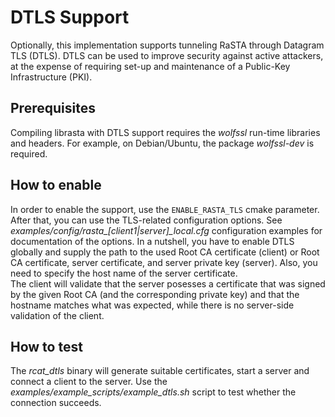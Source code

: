 # DTLS Support

Optionally, this implementation supports tunneling RaSTA through Datagram TLS (DTLS).
DTLS can be used to improve security against active attackers, at the expense of requiring set-up and maintenance of a Public-Key Infrastructure (PKI).

## Prerequisites
Compiling librasta with DTLS support requires the *wolfssl* run-time libraries and headers. For example, on Debian/Ubuntu, the package *wolfssl-dev* is required. 

## How to enable
In order to enable the support, use the `ENABLE_RASTA_TLS` cmake parameter.
After that, you can use the TLS-related configuration options.
See *examples/config/rasta_[client1|server]_local.cfg* configuration examples for documentation of the options.
In a nutshell, you have to enable DTLS globally and supply the path to the used Root CA certificate (client) or Root CA certificate, server certificate, and server private key (server).
Also, you need to specify the host name of the server certificate.  
The client will validate that the server posesses a certificate that was signed by the given Root CA (and the corresponding private key) and that the hostname matches what was expected, while there is no server-side validation of the client.

## How to test
The *rcat_dtls* binary will generate suitable certificates, start a server and connect a client to the server.
Use the *examples/example_scripts/example_dtls.sh* script to test whether the connection succeeds.